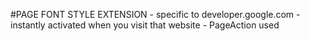 #PAGE FONT STYLE EXTENSION
    -   specific to developer.google.com
    -   instantly activated when you visit that website
    -   PageAction used